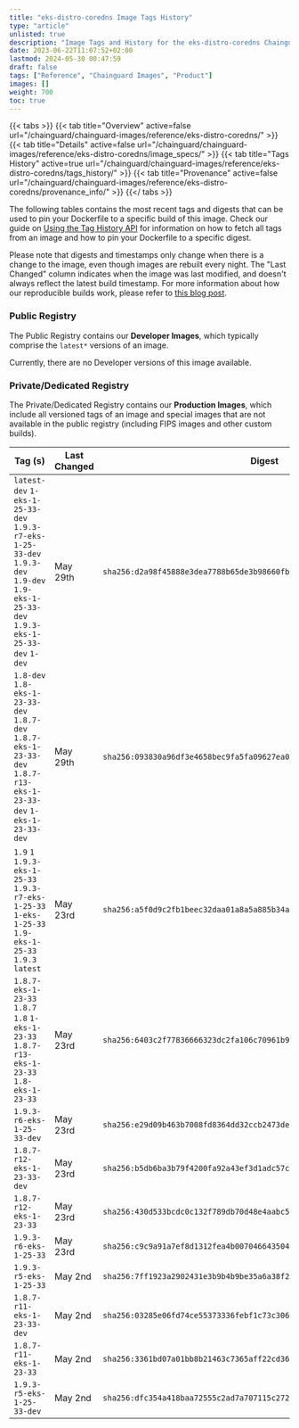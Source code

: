 ```yaml
---
title: "eks-distro-coredns Image Tags History"
type: "article"
unlisted: true
description: "Image Tags and History for the eks-distro-coredns Chainguard Image"
date: 2023-06-22T11:07:52+02:00
lastmod: 2024-05-30 00:47:59
draft: false
tags: ["Reference", "Chainguard Images", "Product"]
images: []
weight: 700
toc: true
---
```


{{< tabs >}}
{{< tab title="Overview" active=false url="/chainguard/chainguard-images/reference/eks-distro-coredns/" >}}
{{< tab title="Details" active=false url="/chainguard/chainguard-images/reference/eks-distro-coredns/image_specs/" >}}
{{< tab title="Tags History" active=true url="/chainguard/chainguard-images/reference/eks-distro-coredns/tags_history/" >}}
{{< tab title="Provenance" active=false url="/chainguard/chainguard-images/reference/eks-distro-coredns/provenance_info/" >}}
{{</ tabs >}}

The following tables contains the most recent tags and digests that can be used to pin your Dockerfile to a specific build of this image. Check our guide on [Using the Tag History API](/chainguard/chainguard-images/using-the-tag-history-api/) for information on how to fetch all tags from an image and how to pin your Dockerfile to a specific digest.

Please note that digests and timestamps only change when there is a change to the image, even though images are rebuilt every night. The "Last Changed" column indicates when the image was last modified, and doesn't always reflect the latest build timestamp. For more information about how our reproducible builds work, please refer to [this blog post](https://www.chainguard.dev/unchained/reproducing-chainguards-reproducible-image-builds).

### Public Registry
The Public Registry contains our **Developer Images**, which typically comprise the `latest*` versions of an image.

Currently, there are no Developer versions of this image available.

### Private/Dedicated Registry
The Private/Dedicated Registry contains our **Production Images**, which include all versioned tags of an image and special images that are not available in the public registry (including FIPS images and other custom builds).

| Tag (s)                                                                                                                                  | Last Changed | Digest                                                                    |
|------------------------------------------------------------------------------------------------------------------------------------------|--------------|---------------------------------------------------------------------------|
|  `latest-dev` `1-eks-1-25-33-dev` `1.9.3-r7-eks-1-25-33-dev` `1.9.3-dev` `1.9-dev` `1.9-eks-1-25-33-dev` `1.9.3-eks-1-25-33-dev` `1-dev` | May 29th     | `sha256:d2a98f45888e3dea7788b65de3b98660fb4bf225a0606f8ab1b559a8b0e15ced` |
|  `1.8-dev` `1.8-eks-1-23-33-dev` `1.8.7-dev` `1.8.7-eks-1-23-33-dev` `1.8.7-r13-eks-1-23-33-dev` `1-eks-1-23-33-dev`                     | May 29th     | `sha256:093830a96df3e4658bec9fa5fa09627ea08f04841de506f09e396b24d49a901e` |
|  `1.9` `1` `1.9.3-eks-1-25-33` `1.9.3-r7-eks-1-25-33` `1-eks-1-25-33` `1.9-eks-1-25-33` `1.9.3` `latest`                                 | May 23rd     | `sha256:a5f0d9c2fb1beec32daa01a8a5a885b34aa55b0ef63926be9f780095af07a593` |
|  `1.8.7-eks-1-23-33` `1.8.7` `1.8` `1-eks-1-23-33` `1.8.7-r13-eks-1-23-33` `1.8-eks-1-23-33`                                             | May 23rd     | `sha256:6403c2f77836666323dc2fa106c70961b9dadabf828118ddb16c01cd48c7db82` |
|  `1.9.3-r6-eks-1-25-33-dev`                                                                                                              | May 23rd     | `sha256:e29d09b463b7008fd8364dd32ccb2473de37b61574a2b008b0a0becabde2cb16` |
|  `1.8.7-r12-eks-1-23-33-dev`                                                                                                             | May 23rd     | `sha256:b5db6ba3b79f4200fa92a43ef3d1adc57c4985d4dbf4ef2509cdd94e1ecba08d` |
|  `1.8.7-r12-eks-1-23-33`                                                                                                                 | May 23rd     | `sha256:430d533bcdc0c132f789db70d48e4aabc551fd35ed8c6233bb1e68f4dc0aa5db` |
|  `1.9.3-r6-eks-1-25-33`                                                                                                                  | May 23rd     | `sha256:c9c9a91a7ef8d1312fea4b00704664350431629eef21572ec9ad2f258e2130d5` |
|  `1.9.3-r5-eks-1-25-33`                                                                                                                  | May 2nd      | `sha256:7ff1923a2902431e3b9b4b9be35a6a38f267919d43226818c0eb72d0283a4b63` |
|  `1.8.7-r11-eks-1-23-33-dev`                                                                                                             | May 2nd      | `sha256:03285e06fd74ce55373336febf1c73c306fc5540be27f5836ae95ca302934b75` |
|  `1.8.7-r11-eks-1-23-33`                                                                                                                 | May 2nd      | `sha256:3361bd07a01bb8b21463c7365aff22cd3616552d3106c6471b933249e0b930d3` |
|  `1.9.3-r5-eks-1-25-33-dev`                                                                                                              | May 2nd      | `sha256:dfc354a418baa72555c2ad7a707115c272ae258395d6cf3d5580f2379f9d5570` |

